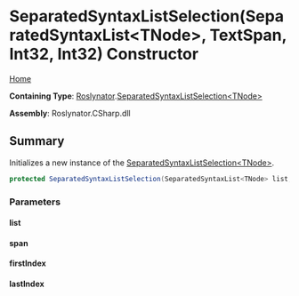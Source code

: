 # SeparatedSyntaxListSelection\(SeparatedSyntaxList\<TNode>, TextSpan, Int32, Int32\) Constructor

[Home](../../../README.md#_top)

**Containing Type**: [Roslynator](../../README.md#_top)\.[SeparatedSyntaxListSelection\<TNode>](../README.md#_top)

**Assembly**: Roslynator\.CSharp\.dll

## Summary

Initializes a new instance of the [SeparatedSyntaxListSelection\<TNode>](../README.md#_top)\.

```csharp
protected SeparatedSyntaxListSelection(SeparatedSyntaxList<TNode> list, TextSpan span, int firstIndex, int lastIndex)
```

### Parameters

#### list

#### span

#### firstIndex

#### lastIndex

